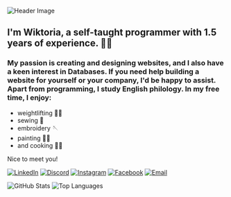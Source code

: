 
![Header Image](https://capsule-render.vercel.app/api?type=waving&color=A3DCBE&height=300&section=header&text=Hi%20everyone!&fontSize=90&fontColor=ffffff&align=center)

## I'm Wiktoria, a self-taught programmer with 1.5 years of experience. 👩‍💻

### My passion is creating and designing websites, and I also have a keen interest in Databases. If you need help building a website for yourself or your company, I'd be happy to assist. Apart from programming, I study English philology. In my free time, I enjoy:

- weightlifting 🏋️‍♀️
- sewing :thread:
- embroidery :sewing_needle:
- painting :woman_artist:
- and cooking :woman_cook:

Nice to meet you!

[![LinkedIn](https://raw.githubusercontent.com/maurodesouza/profile-readme-generator/master/src/assets/icons/social/linkedin/default.svg)](https://www.linkedin.com/in/twojprofil)
[![Discord](https://raw.githubusercontent.com/maurodesouza/profile-readme-generator/master/src/assets/icons/social/discord/default.svg)](https://discord.gg/twojserwer)
[![Instagram](https://raw.githubusercontent.com/maurodesouza/profile-readme-generator/master/src/assets/icons/social/instagram/default.svg)](https://www.instagram.com/twojprofil)
[![Facebook](https://raw.githubusercontent.com/maurodesouza/profile-readme-generator/master/src/assets/icons/social/facebook/default.svg)](https://www.facebook.com/twojprofil)
[![Email](https://raw.githubusercontent.com/maurodesouza/profile-readme-generator/master/src/assets/icons/social/gmail/default.svg)](mailto:twojemail@gmail.com)

![GitHub Stats](https://github-readme-stats.vercel.app/api?username=WikaObl&show_icons=true&theme=cobalt&count_private=true)
![Top Languages](https://github-readme-stats.vercel.app/api/top-langs/?username=WikaObl&layout=compact&langs_count=5&theme=cobalt)

<!--
**Wikaobl/Wikaobl** is a ✨ _special_ ✨ repository because its `README.md` (this file) appears on your GitHub profile.
**<iframe src="https://giphy.com/embed/i1tl23cTCndAr63GKE" width="480" height="423" frameBorder="0" class="giphy-embed" allowFullScreen></iframe><p><a href="https://giphy.com/gifs/music-pop-notes-i1tl23cTCndAr63GKE">via GIPHY</a></p>**
Here are some ideas to get you started:

- 🔭 I’m currently working on ...
- 🌱 I’m currently learning ...
- 👯 I’m looking to collaborate on ...
- 🤔 I’m looking for help with ...
- 💬 Ask me about ...
- 📫 How to reach me: ...
- 😄 Pronouns: ...
- ⚡ Fun fact: ...
-->
